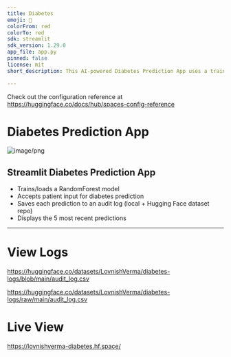 ```yaml
---
title: Diabetes
emoji: 🏃
colorFrom: red
colorTo: red
sdk: streamlit
sdk_version: 1.29.0
app_file: app.py
pinned: false
license: mit
short_description: This AI-powered Diabetes Prediction App uses a trained Model

---
```


Check out the configuration reference at https://huggingface.co/docs/hub/spaces-config-reference

# Diabetes Prediction App


![image/png](https://cdn-uploads.huggingface.co/production/uploads/6474405f90330355db146c76/kExsw3b0FM_zqJ5yILQwq.png)


Streamlit Diabetes Prediction App
---------------------------------
- Trains/loads a RandomForest model
- Accepts patient input for diabetes prediction
- Saves each prediction to an audit log (local + Hugging Face dataset repo)
- Displays the 5 most recent predictions


---


# View Logs

https://huggingface.co/datasets/LovnishVerma/diabetes-logs/blob/main/audit_log.csv

https://huggingface.co/datasets/LovnishVerma/diabetes-logs/raw/main/audit_log.csv

# Live View

https://lovnishverma-diabetes.hf.space/